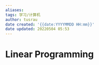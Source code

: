 ```yaml
---
aliases: 
tags: 学习/计算机
author: tusrau
date created: '{{date:YYYYMMDD HH:mm}}'
date updated: 20220504 05:53
---
```


# Linear Programming
